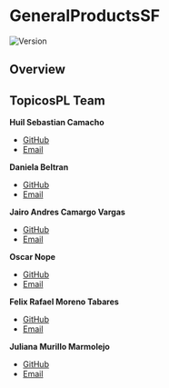 # GeneralProductsSF
![Version](https://img.shields.io/badge/Version-1.0.0-green)
## Overview

## TopicosPL Team
**Huil Sebastian Camacho** 
* [GitHub](https://github.com/sebas3986)
* [Email](mailto:h-camacho@javeriana.edu.co)

**Daniela Beltran** 
* [GitHub](https://github.com/DanielaBeltranSaavedra)
* [Email](mailto:d_beltran@javeriana.edu.co)

**Jairo Andres Camargo Vargas** 
* [GitHub](https://github.com/andrez299321)
* [Email](mailto:camargo-ja@javeriana.edu.co)

**Oscar Nope** 
* [GitHub](https://github.com/oscarnope)
* [Email](mailto:nopeoscar@javeriana.edu.co)

**Felix Rafael Moreno Tabares** 
* [GitHub](https://github.com/FelixMorenoT)
* [Email](mailto:felix.morenot@javeriana.edu.co)

**Juliana Murillo Marmolejo** 
* [GitHub](https://github.com/JulianaMurillo1509)
* [Email](mailto:ju_murillo@javeriana.edu.co)
